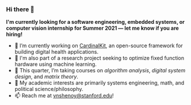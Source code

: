### Hi there 👋

**I'm currently looking for a software engineering, embedded systems, or computer vision internship for Summer 2021 — let me know if you are hiring!**

- 🔭 I’m currently working on [CardinalKit](https://cardinalkit.org), an open-source framework for building digital health applications.
- 🔬 I'm also part of a research project seeking to optimize fixed function hardware using machine learning.
- 🌱 This quarter, I’m taking courses on *algorithm analysis*, *digital system design*, and *matrix theory*.
- 🤔 My academic interests are primarily systems engineering, math, and political science/philosophy.
- 📫 Reach me at [vnshenoy@stanford.edu](mailto:vnshenoy@stanford.edu)!


<!--
**varunshenoy/varunshenoy** is a ✨ _special_ ✨ repository because its `README.md` (this file) appears on your GitHub profile.

Here are some ideas to get you started:

- 🔭 I’m currently working on ...
- 🌱 I’m currently learning ...
- 👯 I’m looking to collaborate on ...
- 🤔 I’m looking for help with ...
- 💬 Ask me about ...
- 📫 How to reach me: ...
- 😄 Pronouns: ...
- ⚡ Fun fact: ...
-->
